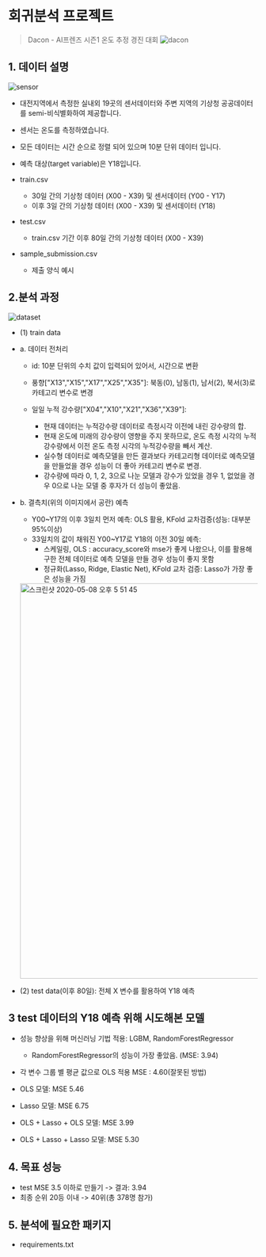 # 회귀분석 프로젝트

> Dacon - AI프렌즈 시즌1 온도 추정 경진 대회
![dacon](https://user-images.githubusercontent.com/60166667/78556644-4ba15a00-784a-11ea-939a-e5862cb13644.png)


## 1. 데이터 설명
![sensor](https://user-images.githubusercontent.com/60166667/78556685-61af1a80-784a-11ea-9e0d-624f38f94810.png)
 - 대전지역에서 측정한 실내외 19곳의 센서데이터와 주변 지역의 기상청 공공데이터를 semi-비식별화하여 제공합니다.
 - 센서는 온도를 측정하였습니다.
 - 모든 데이터는 시간 순으로 정렬 되어 있으며 10분 단위 데이터 입니다.
 - 예측 대상(target variable)은 Y18입니다.

 - train.csv
    - 30일 간의 기상청 데이터 (X00 - X39) 및 센서데이터 (Y00 - Y17)
    - 이후 3일 간의 기상청 데이터 (X00 - X39) 및 센서데이터 (Y18)

 - test.csv
    - train.csv 기간 이후 80일 간의 기상청 데이터 (X00 - X39)

 - sample_submission.csv
    - 제출 양식 예시


## 2.분석 과정
![dataset](https://user-images.githubusercontent.com/60166667/78556804-97540380-784a-11ea-86c4-73d3f129e186.png)

- (1) train data
 - a. 데이터 전처리
   - id: 10분 단위의 수치 값이 입력되어 있어서, 시간으로 변환
   
   - 풍향["X13","X15","X17","X25","X35"]: 북동(0), 남동(1), 남서(2), 북서(3)로 카테고리 변수로 변경
    
   - 일일 누적 강수량["X04","X10","X21","X36","X39"]: 
     -  현재 데이터는 누적강수량 데이터로 측정시각 이전에 내린 강수량의 합.
     -  현재 온도에 미래의 강수량이 영향을 주지 못하므로, 온도 측정 시각의 누적강수량에서 이전 온도 측정 시각의 누적강수량을 빼서 계산. 
     - 실수형 데이터로 예측모델을 만든 결과보다 카테고리형 데이터로 예측모델을 만들었을 경우 성능이 더 좋아 카테고리 변수로 변경. 
     - 강수량에 따라 0, 1, 2, 3으로 나눈 모델과 강수가 있었을 경우 1, 없었을 경우 0으로 나눈 모델 중 후자가 더 성능이 좋았음.
   
 - b. 결측치(위의 이미지에서 공란) 예측
    - Y00~Y17의 이후 3일치 먼저 예측: OLS 활용, KFold 교차검증(성능: 대부분 95%이상)
    - 33일치의 값이 채워진 Y00~Y17로 Y18의 이전 30일 예측: 
      - 스케일링, OLS : accuracy_score와 mse가 좋게 나왔으나, 이를 활용해 구한 전체 데이터로 예측 모델을 만들 경우 성능이 좋지 못함
      - 정규화(Lasso, Ridge, Elastic Net), KFold 교차 검증: Lasso가 가장 좋은 성능을 가짐
     <img width="798" alt="스크린샷 2020-05-08 오후 5 51 45" src="https://user-images.githubusercontent.com/60166667/81389338-a1706700-9154-11ea-85b2-002a6ae06ec8.png">

- (2) test data(이후 80일): 전체 X 변수를 활용하여 Y18 예측
  
## 3 test 데이터의 Y18 예측 위해 시도해본 모델
  - 성능 향상을 위해 머신러닝 기법 적용: LGBM, RandomForestRegressor
    - RandomForestRegressor의 성능이 가장 좋았음. (MSE: 3.94)
    
 - 각 변수 그룹 별 평균 값으로 OLS 적용 MSE : 4.60(잘못된 방법) 
 - OLS 모델: MSE 5.46
 - Lasso 모델: MSE 6.75
 - OLS + Lasso + OLS 모델: MSE 3.99
 - OLS + Lasso + Lasso 모델: MSE 5.30
    
## 4. 목표 성능
- test MSE 3.5 이하로 만들기 -> 결과: 3.94
- 최종 순위 20등 이내 -> 40위(총 378명 참가) 

## 5. 분석에 필요한 패키지
 - requirements.txt
